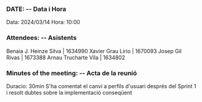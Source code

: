 ### DATE: -- Data i Hora  
Data: 2024/03/14 Hora: 10:00
### Attendees: -- Asistents 
Benaia J. Heinze Silva | 1634990
Xavier Grau Lirio | 1670093
Josep Gil Rivas | 1673388
Arnau Trucharte Vila | 1634802 
### Minutes of the meeting: -- Acta de la reunió 
Duracio: 30min
S'ha comentat el canvi a perfils d'usuari després del Sprint 1 i resolt dubtes sobre la implementació conseqüent
